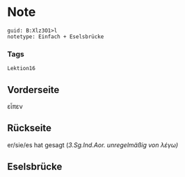# Note
```
guid: B:Xlz3O1>l
notetype: Einfach + Eselsbrücke
```

### Tags
```
Lektion16
```

## Vorderseite
εἶπεν

## Rückseite
er/sie/es hat gesagt (<i>3.Sg.Ind.Aor. unregelmäßig von λέγω)</i>

## Eselsbrücke

